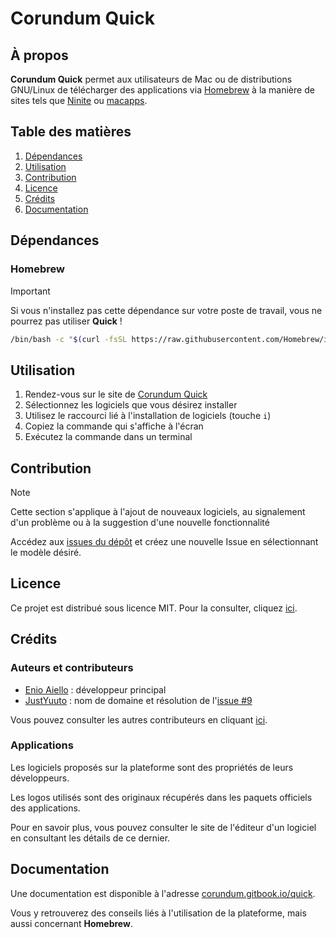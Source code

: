 # Corundum Quick

## À propos

**Corundum Quick** permet aux utilisateurs de Mac ou de distributions GNU/Linux de télécharger des applications via [Homebrew](https://brew.sh/fr) à la manière de sites tels que [Ninite](https://ninite.com/) ou [macapps](https://macapps.link).

## Table des matières

1. [Dépendances](#dépendances)
2. [Utilisation](#utilisation)
3. [Contribution](#contribution)
4. [Licence](#licence)
5. [Crédits](#crédits)
6. [Documentation](#documentation)

## Dépendances

### Homebrew

> [!IMPORTANT]
> Si vous n'installez pas cette dépendance sur votre poste de travail, vous ne pourrez pas utiliser **Quick** !

````bash
/bin/bash -c "$(curl -fsSL https://raw.githubusercontent.com/Homebrew/install/HEAD/install.sh)"
````

## Utilisation

1. Rendez-vous sur le site de [Corundum Quick](https://corundum.fr/quick)
2. Sélectionnez les logiciels que vous désirez installer
3. Utilisez le raccourci lié à l'installation de logiciels (touche `i`)
4. Copiez la commande qui s'affiche à l'écran
5. Exécutez la commande dans un terminal

## Contribution

> [!NOTE]
> Cette section s'applique à l'ajout de nouveaux logiciels, au signalement d'un problème ou à la suggestion d'une nouvelle fonctionnalité

Accédez aux [issues du dépôt](https://github.com/corundumproject/quick/issues) et créez une nouvelle Issue en sélectionnant le modèle désiré.

## Licence

Ce projet est distribué sous licence MIT. Pour la consulter, cliquez [ici](LICENSE).

## Crédits

### Auteurs et contributeurs

- [Enio Aiello](https://github.com/enioaiello) : développeur principal
- [JustYuuto](https://github.com/justyuuto) : nom de domaine et résolution de l'[issue #9](https://github.com/CorundumProject/quick/pull/9)

Vous pouvez consulter les autres contributeurs en cliquant [ici](https://github.com/CorundumProject/quick/graphs/contributors).

### Applications

Les logiciels proposés sur la plateforme sont des propriétés de leurs développeurs.

Les logos utilisés sont des originaux récupérés dans les paquets officiels des applications.

Pour en savoir plus, vous pouvez consulter le site de l'éditeur d'un logiciel en consultant les détails de ce dernier.

## Documentation

Une documentation est disponible à l'adresse [corundum.gitbook.io/quick](https://corundum.gitbook.io/quick).

Vous y retrouverez des conseils liés à l'utilisation de la plateforme, mais aussi concernant **Homebrew**.